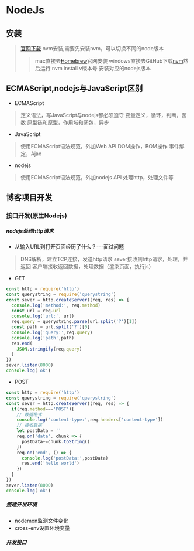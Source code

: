 # NodeJs
## 安装
>[官网下载](https://nodejs.org/zh-cn/)
>nvm安装,需要先安装nvm，可以切换不同的node版本
>>mac直接去[Homebrew](https://brew.sh/)官网安装
>>windows直接去GitHub下载[nvm](https://github.com/coreybutler/nvm-windows)然后运行 nvm install v版本号 安装对应的nodejs版本

## ECMAScript,nodejs与JavaScript区别
* ECMAScript
>定义语法，写JavaScript与nodejs都必须遵守
>变量定义，循环，判断，函数
>原型链和原型，作用域和闭包，异步
* JavaScript
>使用ECMAScript语法规范，外加Web API
>DOM操作，BOM操作 事件绑定，Ajax
* nodejs
>使用ECMAScript语法规范，外加nodejs API
>处理http，处理文件等

## 博客项目开发
### 接口开发(原生Nodejs)
##### nodejs处理http请求
* 从输入URL到打开页面经历了什么？---面试问题
>DNS解析，建立TCP连接，发送http请求
>sever接收到http请求，处理，并返回
>客户端接收返回数据，处理数据（渲染页面，执行js）

* GET
```JavaScript
const http = require('http')
const querystring = require('querystring')
const sever = http.createServer((req, res) => {
  console.log('method:', req.method)
  const url = req.url
  console.log('url:', url)
  req.query = querystring.parse(url.split('?')[1])
  const path = url.split('?')[0]
  console.log('query:',req.query)
  console.log('path',path)
  res.end(
    JSON.stringify(req.query)
  )
})
sever.listen(8000)
console.log('ok')
```
* POST
```JavaScript
const http = require('http')
const querystring = require('querystring')
const sever = http.createServer((req, res) => {
  if(req.method==='POST'){
    // 数据格式
    console.log('content-type:',req.headers['content-type'])
    // 接收数据
    let postData = ''
    req.on('data', chunk => {
      postData+=chunk.toString()
    })
    req.on('end', () => {
      console.log('postData:',postData)
      res.end('hello world')
    })
  }
})
sever.listen(8000)
console.log('ok')
```
##### 搭建开发环境
* nodemon监测文件变化
* cross-env设置环境变量

##### 开发接口

















